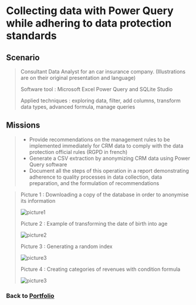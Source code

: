# Collecting data with Power Query while adhering to data protection standards

## Scenario
 > Consultant Data Analyst for an car insurance company. (Illustrations are on their original presentation and language)
> 
 > Software tool : Microsoft Excel Power Query and SQLite Studio
>
 > Applied techniques : exploring data, filter, add columns, transform data types, advanced formula, manage queries

## Missions
> * Provide recommendations on the management rules to be implemented immediately for CRM data to comply with the data protection official rules (RGPD in french)
> * Generate a CSV extraction by anonymizing CRM data using Power Query software
> * Document all the steps of this operation in a report demonstrating adherence to quality processes in data collection, data preparation, and the formulation of recommendations

>   Picture 1 : Downloading a copy of the database in order to anonymise its information
> 
>   ![picture1](/Projects/Project_3_folder/images/Image_1.jpg)
> 
>   Picture 2 : Example of transforming the date of birth into age
>
>   ![picture2](/Projects/Project_3_folder/images/Image_2.jpg)
> 
>   Picture 3 : Generating a random index
>
>   ![picture3](/Projects/Project_3_folder/images/Image_3.jpg)
>   
>   Picture 4 : Creating categories of revenues with condition formula
>
>   ![picture3](/Projects/Project_3_folder/images/Image_4.jpg)


### Back to [Portfolio](https://ivancor93.github.io/Portfolio)
